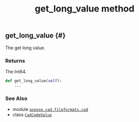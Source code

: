 ﻿---
title: get_long_value method
second_title: Aspose.CAD for Python via .NET API References
description: 
type: docs
weight: 70
url: /python-net/aspose.cad.fileformats.cad/cadcodevalue/get_long_value/
is_root: false
---

## get_long_value {#}

The get long value.


### Returns 


The Int64.


```python
def get_long_value(self):
    ...
```





### See Also
* module [`aspose.cad.fileformats.cad`](../../)
* class [`CadCodeValue`](/cad/python-net/aspose.cad.fileformats.cad/cadcodevalue)
